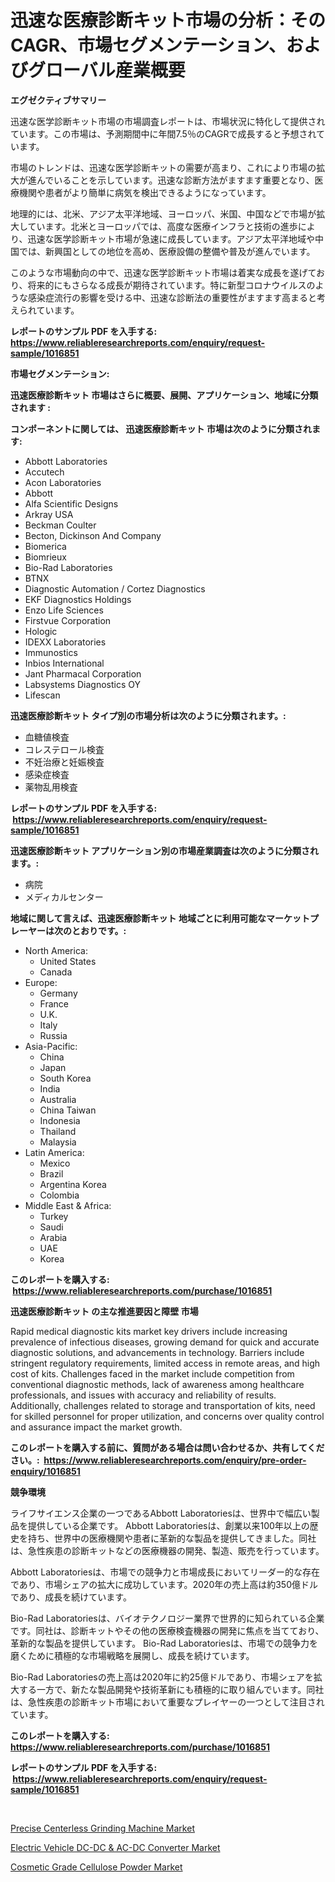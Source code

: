 <p><h1>迅速な医療診断キット市場の分析：そのCAGR、市場セグメンテーション、およびグローバル産業概要</h1></p><p><strong>エグゼクティブサマリー</strong></p>
<p><p>迅速な医学診断キット市場の市場調査レポートは、市場状況に特化して提供されています。この市場は、予測期間中に年間7.5％のCAGRで成長すると予想されています。</p><p>市場のトレンドは、迅速な医学診断キットの需要が高まり、これにより市場の拡大が進んでいることを示しています。迅速な診断方法がますます重要となり、医療機関や患者がより簡単に病気を検出できるようになっています。</p><p>地理的には、北米、アジア太平洋地域、ヨーロッパ、米国、中国などで市場が拡大しています。北米とヨーロッパでは、高度な医療インフラと技術の進歩により、迅速な医学診断キット市場が急速に成長しています。アジア太平洋地域や中国では、新興国としての地位を高め、医療設備の整備や普及が進んでいます。</p><p>このような市場動向の中で、迅速な医学診断キット市場は着実な成長を遂げており、将来的にもさらなる成長が期待されています。特に新型コロナウイルスのような感染症流行の影響を受ける中、迅速な診断法の重要性がますます高まると考えられています。</p></p>
<p><strong>レポートのサンプル PDF を入手する: <a href="https://www.reliableresearchreports.com/enquiry/request-sample/1016851">https://www.reliableresearchreports.com/enquiry/request-sample/1016851</a></strong></p>
<p><strong>市場セグメンテーション:</strong></p>
<p><strong> 迅速医療診断キット 市場はさらに概要、展開、アプリケーション、地域に分類されます :</strong></p>
<p><strong>コンポーネントに関しては、 迅速医療診断キット 市場は次のように分類されます: &nbsp;</strong></p>
<p><ul><li>Abbott Laboratories</li><li>Accutech</li><li>Acon Laboratories</li><li>Abbott</li><li>Alfa Scientific Designs</li><li>Arkray USA</li><li>Beckman Coulter</li><li>Becton, Dickinson And Company</li><li>Biomerica</li><li>Biomrieux</li><li>Bio-Rad Laboratories</li><li>BTNX</li><li>Diagnostic Automation / Cortez Diagnostics</li><li>EKF Diagnostics Holdings</li><li>Enzo Life Sciences</li><li>Firstvue Corporation</li><li>Hologic</li><li>IDEXX Laboratories</li><li>Immunostics</li><li>Inbios International</li><li>Jant Pharmacal Corporation</li><li>Labsystems Diagnostics OY</li><li>Lifescan</li></ul></p>
<p><strong> 迅速医療診断キット タイプ別の市場分析は次のように分類されます。:</strong></p>
<p><ul><li>血糖値検査</li><li>コレステロール検査</li><li>不妊治療と妊娠検査</li><li>感染症検査</li><li>薬物乱用検査</li></ul></p>
<p><strong>レポートのサンプル PDF を入手する: &nbsp;<a href="https://www.reliableresearchreports.com/enquiry/request-sample/1016851">https://www.reliableresearchreports.com/enquiry/request-sample/1016851</a></strong></p>
<p><strong> 迅速医療診断キット アプリケーション別の市場産業調査は次のように分類されます。:</strong></p>
<p><ul><li>病院</li><li>メディカルセンター</li></ul></p>
<p><strong>地域に関して言えば、迅速医療診断キット 地域ごとに利用可能なマーケットプレーヤーは次のとおりです。:</strong></p>
<p><ul>
    <li>
        North America:
        <ul>
            <li>United States</li>
            <li>Canada</li>
        </ul>
    </li>
    <li>
        Europe:
        <ul>
            <li>Germany</li>
            <li>France</li>
            <li>U.K.</li>
            <li>Italy</li>
            <li>Russia</li>
        </ul>
    </li>
    <li>
        Asia-Pacific:
        <ul>
            <li>China</li>
            <li>Japan</li>
            <li>South Korea</li>
            <li>India</li>
            <li>Australia</li>
            <li>China Taiwan</li>
            <li>Indonesia</li>
            <li>Thailand</li>
            <li>Malaysia</li>
        </ul>
    </li>
    <li>
        Latin America:
        <ul>
            <li>Mexico</li>
            <li>Brazil</li>
            <li>Argentina Korea</li>
            <li>Colombia</li>
        </ul>
    </li>
    <li>
        Middle East & Africa:
        <ul>
            <li>Turkey</li>
            <li>Saudi</li>
            <li>Arabia</li>
            <li>UAE</li>
            <li>Korea</li>
        </ul>
    </li>
    </ul></p>
<p><strong>このレポートを購入する: &nbsp;<a href="https://www.reliableresearchreports.com/purchase/1016851">https://www.reliableresearchreports.com/purchase/1016851</a></strong></p>
<p><strong>迅速医療診断キット の主な推進要因と障壁 市場</strong></p>
<p><p>Rapid medical diagnostic kits market key drivers include increasing prevalence of infectious diseases, growing demand for quick and accurate diagnostic solutions, and advancements in technology. Barriers include stringent regulatory requirements, limited access in remote areas, and high cost of kits. Challenges faced in the market include competition from conventional diagnostic methods, lack of awareness among healthcare professionals, and issues with accuracy and reliability of results. Additionally, challenges related to storage and transportation of kits, need for skilled personnel for proper utilization, and concerns over quality control and assurance impact the market growth.</p></p>
<p><strong>このレポートを購入する前に、質問がある場合は問い合わせるか、共有してください。:&nbsp; <a href="https://www.reliableresearchreports.com/enquiry/pre-order-enquiry/1016851">https://www.reliableresearchreports.com/enquiry/pre-order-enquiry/1016851</a></strong></p>
<p><strong>競争環境</strong></p>
<p><p>ライフサイエンス企業の一つであるAbbott Laboratoriesは、世界中で幅広い製品を提供している企業です。 Abbott Laboratoriesは、創業以来100年以上の歴史を持ち、世界中の医療機関や患者に革新的な製品を提供してきました。同社は、急性疾患の診断キットなどの医療機器の開発、製造、販売を行っています。</p><p>Abbott Laboratoriesは、市場での競争力と市場成長においてリーダー的な存在であり、市場シェアの拡大に成功しています。2020年の売上高は約350億ドルであり、成長を続けています。</p><p>Bio-Rad Laboratoriesは、バイオテクノロジー業界で世界的に知られている企業です。同社は、診断キットやその他の医療検査機器の開発に焦点を当てており、革新的な製品を提供しています。 Bio-Rad Laboratoriesは、市場での競争力を磨くために積極的な市場戦略を展開し、成長を続けています。</p><p>Bio-Rad Laboratoriesの売上高は2020年に約25億ドルであり、市場シェアを拡大する一方で、新たな製品開発や技術革新にも積極的に取り組んでいます。同社は、急性疾患の診断キット市場において重要なプレイヤーの一つとして注目されています。</p></p>
<p><strong>このレポートを購入する: &nbsp; <a href="https://www.reliableresearchreports.com/purchase/1016851">https://www.reliableresearchreports.com/purchase/1016851</a></strong></p>
<p><strong>レポートのサンプル PDF を入手する: &nbsp;<a href="https://www.reliableresearchreports.com/enquiry/request-sample/1016851">https://www.reliableresearchreports.com/enquiry/request-sample/1016851</a></strong><strong></strong></p>
<p>&nbsp;</p>
<p><p><a href="https://view.publitas.com/reportprime-1/precise-centerless-grinding-machine-market-growth-market-trends-covid-19-impact-and-forecasts-for-period-from-2023-2030/">Precise Centerless Grinding Machine Market</a></p><p><a href="https://github.com/Glendatilghmankmgz0rbhwpy/Market-Research-Report-List-1/blob/main/electric-vehicle-dc-dc-ac-dc-converter-market.md">Electric Vehicle DC-DC & AC-DC Converter Market</a></p><p><a href="https://view.publitas.com/reportprime-1/cosmetic-grade-cellulose-powder-market-size-focuses-on-market-dynamics-in-depth-analysis-and-future-projections-of-its-market-forecasted-for-period-from-2023-to-2030/">Cosmetic Grade Cellulose Powder Market</a></p></p>